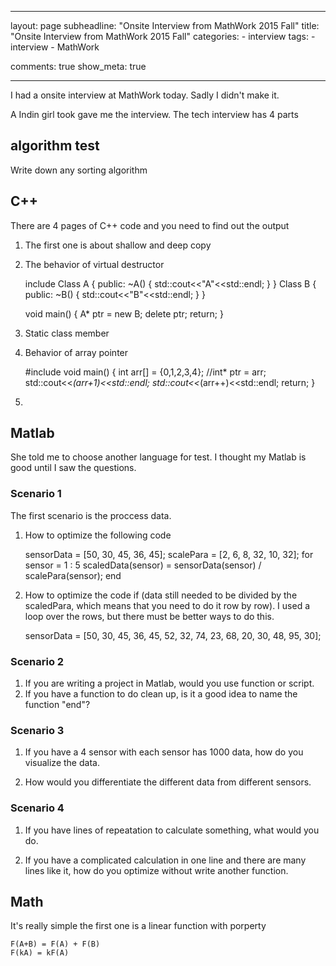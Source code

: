 
---
layout: page
subheadline:  "Onsite Interview from MathWork 2015 Fall"
title:  "Onsite Interview from MathWork 2015 Fall"
categories:
    - interview
tags:
    - interview
    - MathWork

comments: true
show_meta: true

---

I had a onsite interview at MathWork today. Sadly I didn't make it.

A Indin girl took gave me the interview.
The tech interview has 4 parts

## algorithm test

Write down any sorting algorithm

## C++

There are 4 pages of C++ code and you need to find out the output

1. The first one is about shallow and deep copy 
1. The behavior of virtual destructor

	include <iostream>
	Class A
	{
	public:
		~A()
		{
			std::cout<<"A"<<std::endl;
		}
	}
	Class B
	{
	public:
		~B()
		{
			std::cout<<"B"<<std::endl;
		}
	}
	
	void main()
	{
		A* ptr = new B;
		delete ptr;
		return;
	}
	
	
1. Static class member 
1. Behavior of array pointer

	#include <iostream>
	void main()
	{
		int arr[] = {0,1,2,3,4};
		//int* ptr = arr;
		std::cout<<*(arr+1)<<std::endl;
		std::cout<<*(arr++)<<std::endl;
		return;
	}

1. 


## Matlab

She told me to choose another language for test. I thought my Matlab is good until I saw the questions.

### Scenario 1

The first scenario is the proccess data.

1. How to optimize the following code

	sensorData = [50, 30, 45, 36, 45];
	scalePara = [2, 6, 8, 32, 10, 32];
	for sensor = 1 : 5
		scaledData(sensor) = sensorData(sensor) / scalePara(sensor);
	end

2. How to optimize the code if (data still needed to be divided by the scaledPara, which means that you need to do it row by row). I used a loop over the rows, but there must be better ways to do this.
	
	sensorData = [50, 30, 45, 36, 45,
			52, 32, 74, 23, 68,
			20, 30, 48, 95, 30];

### Scenario 2

1. If you are writing a project in Matlab, would you use function or script.
2. If you have a function to do clean up, is it a good idea to name the function "end"?

### Scenario 3

1. If you have a 4 sensor with each sensor has 1000 data, how do you visualize the data.

2. How would you differentiate the different data from different sensors.

### Scenario 4

1. If you have lines of repeatation to calculate something, what would you do.

2. If you have a complicated calculation in one line and there are many lines like it, how do you optimize without write another function.


## Math

It's really simple the first one is a linear function with porperty 
	
	F(A+B) = F(A) + F(B)
	F(kA) = kF(A)


